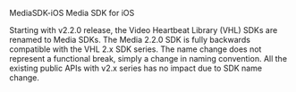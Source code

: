 MediaSDK-iOS
Media SDK for iOS

Starting with v2.2.0 release, the Video Heartbeat Library (VHL) SDKs are renamed to Media SDKs. The Media 2.2.0 SDK is fully backwards compatible with the VHL 2.x SDK series. The name change does not represent a functional break, simply a change in naming convention. All the existing public APIs with v2.x series has no impact due to SDK name change.